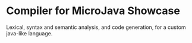 # Compiler for MicroJava Showcase
 Lexical, syntax and semantic analysis, and code generation, for a custom java-like language.
